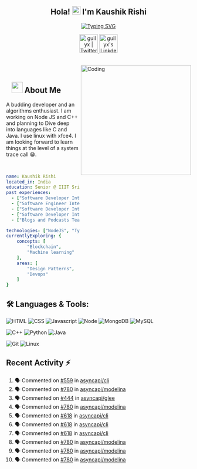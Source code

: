 <h2 align="center">
  Hola!
  <img src="https://media.giphy.com/media/hvRJCLFzcasrR4ia7z/giphy.gif" width="23">
  I'm Kaushik Rishi
</h2>

<p align="center">
  <a href="https://git.io/typing-svg"><img src="https://readme-typing-svg.demolab.com/?font=Fira+Code&pause=1000&color=3D52F7&center=true&width=435&lines=Software+Engineer;Loves+to+build+....;Contributing+to+OSS" alt="Typing SVG" /></a>
</p>


<p align="center">
<a href="https://twitter.com/KaushikRishi07">
  <img alt="guilyx | Twitter" width="50px" src="https://user-images.githubusercontent.com/43545812/144034996-602b144a-16e1-41cc-99e7-c6040b20dcaf.png"/>
</a>
<a href="https://www.linkedin.com/in/kaushikrishi/">
  <img alt="guilyx's LinkdeIN" width="50px" src="https://user-images.githubusercontent.com/43545812/144035037-0f415fc7-9f96-4517-a370-ccc6e78a714b.png" />
</a>
</p>

</br>
<img align="right" alt="Coding" width="300" src="https://media.giphy.com/media/Y4ak9Ki2GZCbJxAnJD/giphy.gif">
</br>

## &nbsp; &nbsp;<img src="https://media.giphy.com/media/WUlplcMpOCEmTGBtBW/giphy.gif" width="30"> **About Me**

A budding developer and an algorithms enthusiast. I am working on Node JS and C++ and planning to Dive deep into languages like C and Java. I use linux with xfce4. I am looking forward to learn things at the level of a system trace call 😁. 

<!-- I am waiting for a position in my life when i have Ample free time to learn C language. I do not have an eye for design [I've aldredy said that 😄 - I use xfce4]. -->

<br>

```yaml
name: Kaushik Rishi
located_in: India
education: Senior @ IIIT Sricity 🎓
past experiences: 
  - ["Software Developer Intern", "Motorq ⚙️"]
  - ["Software Engineer Intern", "Salesforce ☁️"]
  - ["Software Developer Intern", "Neverinstall 💾"]
  - ["Software Developer Intern", "Loyalytics 👤"]
  - ["Blogs and Podcasts Team Lead", "IOTA 🧑‍💻"]

technologies: ["NodeJS", "Typescript", "Javascript", "Python", "Java", "C++"]
currentlyExploring: {
    concepts: [
        "Blockchain",
        "Machine learning"
    ],
    areas: [
        "Design Patterns",
        "Devops"
    ]
}
```

## 🛠️ **Languages & Tools:**

![HTML](https://img.shields.io/badge/html%20-%23E34F26.svg?&style=for-the-badge&logo=html5&logoColor=white)
![CSS](https://img.shields.io/badge/css%20-%231572B6.svg?&style=for-the-badge&logo=css3&logoColor=white)
![Javascript](https://img.shields.io/badge/-Javascript-ffb400?style=for-the-badge&logo=javascript&logoColor=ffff3f)
![Node](https://img.shields.io/badge/-Node-blue?style=for-the-badge&logo=node.js)
![MongoDB](https://img.shields.io/badge/-MongoDB-green?style=for-the-badge&logo=mongodb)
![MySQL](https://img.shields.io/badge/-MySQL-eeeeee?style=for-the-badge&logo=mysql)

![C++](https://img.shields.io/badge/c++%20-%2300599C.svg?&style=for-the-badge&logo=c%2B%2B&ogoColor=white)
![Python](https://img.shields.io/badge/-Python-red?style=for-the-badge&logo=python)
![Java](https://img.shields.io/badge/-Java-ffb400?style=for-the-badge&logo=java&logoColor=ffff3f)

![Git](https://img.shields.io/badge/git%20-%23F05033.svg?&style=for-the-badge&logo=git&logoColor=white)
![Linux](https://img.shields.io/badge/-linux-772953?style=for-the-badge&logo=linux)

## Recent Activity :zap:
<!--START_SECTION:activity-->
1. 🗣 Commented on [#559](https://github.com/asyncapi/cli/issues/559) in [asyncapi/cli](https://github.com/asyncapi/cli)
2. 🗣 Commented on [#780](https://github.com/asyncapi/modelina/issues/780) in [asyncapi/modelina](https://github.com/asyncapi/modelina)
3. 🗣 Commented on [#444](https://github.com/asyncapi/glee/issues/444) in [asyncapi/glee](https://github.com/asyncapi/glee)
4. 🗣 Commented on [#780](https://github.com/asyncapi/modelina/issues/780) in [asyncapi/modelina](https://github.com/asyncapi/modelina)
5. 🗣 Commented on [#618](https://github.com/asyncapi/cli/issues/618) in [asyncapi/cli](https://github.com/asyncapi/cli)
6. 🗣 Commented on [#618](https://github.com/asyncapi/cli/issues/618) in [asyncapi/cli](https://github.com/asyncapi/cli)
7. 🗣 Commented on [#618](https://github.com/asyncapi/cli/issues/618) in [asyncapi/cli](https://github.com/asyncapi/cli)
8. 🗣 Commented on [#780](https://github.com/asyncapi/modelina/issues/780) in [asyncapi/modelina](https://github.com/asyncapi/modelina)
9. 🗣 Commented on [#780](https://github.com/asyncapi/modelina/issues/780) in [asyncapi/modelina](https://github.com/asyncapi/modelina)
10. 🗣 Commented on [#780](https://github.com/asyncapi/modelina/issues/780) in [asyncapi/modelina](https://github.com/asyncapi/modelina)
<!--END_SECTION:activity-->

<!-- ## 📈 **Github Stats:**

<a href="https://github.com/kaushik-rishi">
<img align="center" src="https://github-readme-stats.vercel.app/api?username=kaushik-rishi&show_icons=true&include_all_commits=true&theme=blue-green&count_private=true">
</a>
<a href="https://github.com/kaushik-rishi/github-readme-stats">
<img align="center" src="https://github-readme-stats.anuraghazra1.vercel.app/api/top-langs/?username=kaushik-rishi&layout=Demo&theme=blue-green" />
</a> -->

